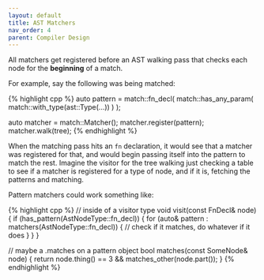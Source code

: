 ```yaml
---
layout: default
title: AST Matchers
nav_order: 4
parent: Compiler Design
---
```


All matchers get registered before an AST walking pass that checks
each node for the **beginning** of a match.

For example, say the following was being matched:

{% highlight cpp %}
auto pattern = match::fn_decl(
  match::has_any_param(
    match::with_type(ast::Type(...))
  )
);

auto matcher = match::Matcher();
matcher.register(pattern);
matcher.walk(tree);
{% endhighlight %}

When the matching pass hits an `fn` declaration, it would
see that a matcher was registered for that, and would begin 
passing itself into the pattern to match the rest. Imagine
the visitor for the tree walking just checking a table to see if
a matcher is registered for a type of node, and if it is, fetching
the patterns and matching. 

Pattern matchers could work something like:

{% highlight cpp %}
// inside of a visitor type
void visit(const FnDecl& node) {
  if (has_pattern(AstNodeType::fn_decl)) {
    for (auto& pattern : matchers(AstNodeType::fn_decl)) {
      // check if it matches, do whatever if it does
    }
  }
}

// maybe a .matches on a pattern object 
bool matches(const SomeNode& node) {
  return node.thing() == 3 && matches_other(node.part());
}
{% endhighlight %}

